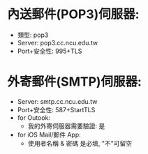 # 內送郵件(POP3)伺服器:
- 類型: pop3
- Server: pop3.cc.ncu.edu.tw
- Port+安全性: 995+TLS

# 外寄郵件(SMTP)伺服器:
- Server: smtp.cc.ncu.edu.tw
- Port+安全性:  587+StartTLS
- for Outook:
    - 我的外寄伺服器需要驗證:  是
- for iOS Mail/郵件 App:
    - 使用者名稱 & 密碼 是必填, "不"可留空